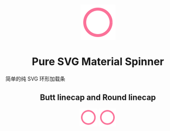 <p align="center">
    <img src="https://raw.githubusercontent.com/Aira-Sakuranomiya/Pure-SVG-Material-Spinner/refs/heads/main/md_spinner.svg" width="96">
</p>

<h1 align="center">Pure SVG Material Spinner</h1>
简单的纯 SVG 环形加载条

<h2 align="center">Butt linecap and Round linecap</h2>
<p align="center">
    <img src="https://raw.githubusercontent.com/Aira-Sakuranomiya/Pure-SVG-Material-Spinner/refs/heads/main/md_spinner.svg" width="48">
    <img src="https://raw.githubusercontent.com/Aira-Sakuranomiya/Pure-SVG-Material-Spinner/refs/heads/main/md_spinner_round.svg" width="48">
</p>
